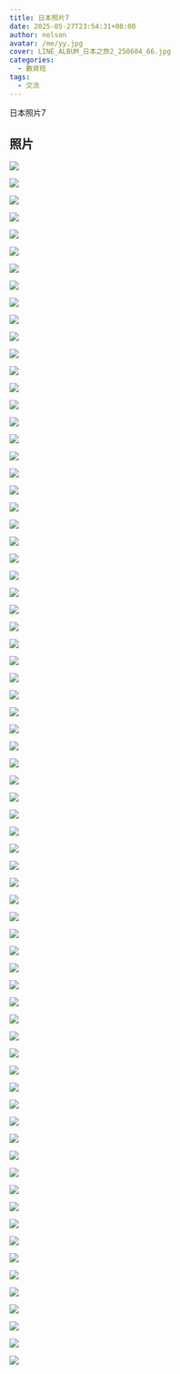 ```yaml
---
title: 日本照片7
date: 2025-05-27T23:54:31+08:00
author: nelson
avatar: /me/yy.jpg
cover: LINE_ALBUM_日本之旅2_250604_66.jpg
categories:
  - 數資班
tags:
  - 交流
---
```


日本照片7

<!--more-->

## 照片
![](LINE_ALBUM_日本之旅2_250604_7.jpg)

![](LINE_ALBUM_日本之旅2_250604_8.jpg)

![](LINE_ALBUM_日本之旅2_250604_9.jpg)

![](LINE_ALBUM_日本之旅2_250604_10.jpg)

![](LINE_ALBUM_日本之旅2_250604_11.jpg)

![](LINE_ALBUM_日本之旅2_250604_12.jpg)

![](LINE_ALBUM_日本之旅2_250604_13.jpg)

![](LINE_ALBUM_日本之旅2_250604_14.jpg)

![](LINE_ALBUM_日本之旅2_250604_15.jpg)

![](LINE_ALBUM_日本之旅2_250604_16.jpg)

![](LINE_ALBUM_日本之旅2_250604_17.jpg)

![](LINE_ALBUM_日本之旅2_250604_18.jpg)

![](LINE_ALBUM_日本之旅2_250604_19.jpg)

![](LINE_ALBUM_日本之旅2_250604_20.jpg)

![](LINE_ALBUM_日本之旅2_250604_21.jpg)

![](LINE_ALBUM_日本之旅2_250604_22.jpg)

![](LINE_ALBUM_日本之旅2_250604_23.jpg)

![](LINE_ALBUM_日本之旅2_250604_24.jpg)

![](LINE_ALBUM_日本之旅2_250604_25.jpg)

![](LINE_ALBUM_日本之旅2_250604_26.jpg)

![](LINE_ALBUM_日本之旅2_250604_27.jpg)

![](LINE_ALBUM_日本之旅2_250604_28.jpg)

![](LINE_ALBUM_日本之旅2_250604_29.jpg)

![](LINE_ALBUM_日本之旅2_250604_30.jpg)

![](LINE_ALBUM_日本之旅2_250604_31.jpg)

![](LINE_ALBUM_日本之旅2_250604_32.jpg)

![](LINE_ALBUM_日本之旅2_250604_33.jpg)

![](LINE_ALBUM_日本之旅2_250604_34.jpg)

![](LINE_ALBUM_日本之旅2_250604_35.jpg)

![](LINE_ALBUM_日本之旅2_250604_36.jpg)

![](LINE_ALBUM_日本之旅2_250604_37.jpg)

![](LINE_ALBUM_日本之旅2_250604_38.jpg)

![](LINE_ALBUM_日本之旅2_250604_39.jpg)

![](LINE_ALBUM_日本之旅2_250604_40.jpg)

![](LINE_ALBUM_日本之旅2_250604_41.jpg)

![](LINE_ALBUM_日本之旅2_250604_42.jpg)

![](LINE_ALBUM_日本之旅2_250604_43.jpg)

![](LINE_ALBUM_日本之旅2_250604_44.jpg)

![](LINE_ALBUM_日本之旅2_250604_45.jpg)

![](LINE_ALBUM_日本之旅2_250604_46.jpg)

![](LINE_ALBUM_日本之旅2_250604_47.jpg)

![](LINE_ALBUM_日本之旅2_250604_48.jpg)

![](LINE_ALBUM_日本之旅2_250604_49.jpg)

![](LINE_ALBUM_日本之旅2_250604_50.jpg)

![](LINE_ALBUM_日本之旅2_250604_51.jpg)

![](LINE_ALBUM_日本之旅2_250604_52.jpg)

![](LINE_ALBUM_日本之旅2_250604_53.jpg)

![](LINE_ALBUM_日本之旅2_250604_54.jpg)

![](LINE_ALBUM_日本之旅2_250604_55.jpg)

![](LINE_ALBUM_日本之旅2_250604_56.jpg)

![](LINE_ALBUM_日本之旅2_250604_57.jpg)

![](LINE_ALBUM_日本之旅2_250604_58.jpg)

![](LINE_ALBUM_日本之旅2_250604_59.jpg)

![](LINE_ALBUM_日本之旅2_250604_60.jpg)

![](LINE_ALBUM_日本之旅2_250604_61.jpg)

![](LINE_ALBUM_日本之旅2_250604_62.jpg)

![](LINE_ALBUM_日本之旅2_250604_63.jpg)

![](LINE_ALBUM_日本之旅2_250604_64.jpg)

![](LINE_ALBUM_日本之旅2_250604_65.jpg)

![](LINE_ALBUM_日本之旅2_250604_66.jpg)

![](LINE_ALBUM_日本之旅2_250604_67.jpg)

![](LINE_ALBUM_日本之旅2_250604_68.jpg)

![](LINE_ALBUM_日本之旅2_250604_69.jpg)

![](LINE_ALBUM_日本之旅2_250604_70.jpg)

![](LINE_ALBUM_日本之旅2_250604_71.jpg)

![](LINE_ALBUM_日本之旅2_250604_1.jpg)

![](LINE_ALBUM_日本之旅2_250604_2.jpg)

![](LINE_ALBUM_日本之旅2_250604_3.jpg)

![](LINE_ALBUM_日本之旅2_250604_4.jpg)

![](LINE_ALBUM_日本之旅2_250604_5.jpg)

![](LINE_ALBUM_日本之旅2_250604_6.jpg)